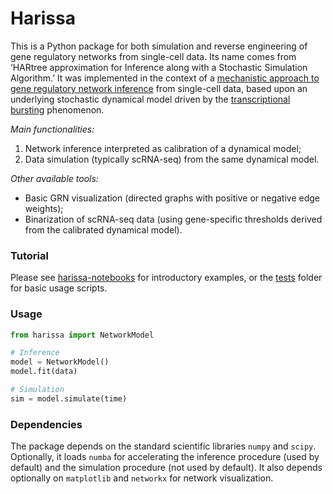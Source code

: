 # Harissa

This is a Python package for both simulation and reverse engineering of gene regulatory networks from single-cell data. Its name comes from ‘HARtree approximation for Inference along with a Stochastic Simulation Algorithm.’ It was implemented in the context of a [mechanistic approach to gene regulatory network inference](https://bmcsystbiol.biomedcentral.com/articles/10.1186/s12918-017-0487-0) from single-cell data, based upon an underlying stochastic dynamical model driven by the [transcriptional bursting](https://en.wikipedia.org/wiki/Transcriptional_bursting) phenomenon.

*Main functionalities:*

1. Network inference interpreted as calibration of a dynamical model;
2. Data simulation (typically scRNA-seq) from the same dynamical model.

*Other available tools:*

* Basic GRN visualization (directed graphs with positive or negative edge weights);
* Binarization of scRNA-seq data (using gene-specific thresholds derived from the calibrated dynamical model).

### Tutorial

Please see [harissa-notebooks](https://github.com/ulysseherbach/harissa-notebooks) for introductory examples, or the [tests](https://github.com/ulysseherbach/harissa/tree/master/tests) folder for basic usage scripts.

### Usage

```python
from harissa import NetworkModel

# Inference
model = NetworkModel()
model.fit(data)

# Simulation
sim = model.simulate(time)
```

### Dependencies

The package depends on the standard scientific libraries `numpy` and `scipy`. Optionally, it loads `numba` for accelerating the inference procedure (used by default) and the simulation procedure (not used by default). It also depends optionally on `matplotlib` and `networkx` for network visualization.